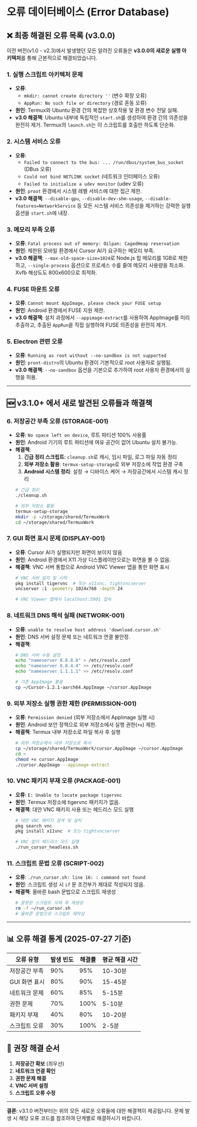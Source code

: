 # 오류 데이터베이스 (Error Database)

## ❌ 최종 해결된 오류 목록 (v3.0.0)

이전 버전(v1.0 - v2.3)에서 발생했던 모든 알려진 오류들은 **v3.0.0의 새로운 실행 아키텍처**를 통해 근본적으로 해결되었습니다.

### 1. **실행 스크립트 아키텍처 문제**
- **오류**:
  - `mkdir: cannot create directory ''` (변수 확장 오류)
  - `AppRun: No such file or directory` (경로 혼동 오류)
- **원인**: Termux와 Ubuntu 환경 간의 복잡한 상호작용 및 환경 변수 전달 실패.
- **v3.0 해결책**: Ubuntu 내부에 독립적인 `start.sh`를 생성하여 환경 간의 의존성을 완전히 제거. Termux의 `launch.sh`는 이 스크립트를 호출만 하도록 단순화.

### 2. **시스템 서비스 오류**
- **오류**:
  - `Failed to connect to the bus: ... /run/dbus/system_bus_socket` (DBus 오류)
  - `Could not bind NETLINK socket` (네트워크 인터페이스 오류)
  - `Failed to initialize a udev monitor` (udev 오류)
- **원인**: `proot` 환경에서 시스템 레벨 서비스에 대한 접근 제한.
- **v3.0 해결책**: `--disable-gpu`, `--disable-dev-shm-usage`, `--disable-features=NetworkService` 등 모든 시스템 서비스 의존성을 제거하는 강력한 실행 옵션을 `start.sh`에 내장.

### 3. **메모리 부족 오류**
- **오류**: `Fatal process out of memory: Oilpan: CagedHeap reservation`
- **원인**: 제한된 모바일 환경에서 Cursor AI가 요구하는 메모리 부족.
- **v3.0 해결책**: `--max-old-space-size=1024`로 Node.js 힙 메모리를 1GB로 제한하고, `--single-process` 옵션으로 프로세스 수를 줄여 메모리 사용량을 최소화. Xvfb 해상도도 800x600으로 최적화.

### 4. **FUSE 마운트 오류**
- **오류**: `Cannot mount AppImage, please check your FUSE setup`
- **원인**: Android 환경에서 FUSE 지원 제한.
- **v3.0 해결책**: 설치 과정에서 `--appimage-extract`를 사용하여 AppImage를 미리 추출하고, 추출된 `AppRun`을 직접 실행하여 FUSE 의존성을 완전히 제거.

### 5. **Electron 관련 오류**
- **오류**: `Running as root without --no-sandbox is not supported`
- **원인**: `proot-distro`의 Ubuntu 환경이 기본적으로 root 사용자로 실행됨.
- **v3.0 해결책**: `--no-sandbox` 옵션을 기본으로 추가하여 root 사용자 환경에서의 실행을 허용.

---

## 🆕 **v3.1.0+ 에서 새로 발견된 오류들과 해결책**

### 6. **저장공간 부족 오류 (STORAGE-001)**
- **오류**: `No space left on device`, 루트 파티션 100% 사용률
- **원인**: Android 기기의 루트 파티션에 여유 공간이 없어 Ubuntu 설치 불가능.
- **해결책**:
  1. **긴급 정리 스크립트**: `cleanup.sh`로 캐시, 임시 파일, 로그 파일 자동 정리
  2. **외부 저장소 활용**: `termux-setup-storage`로 외부 저장소에 작업 환경 구축
  3. **Android 시스템 정리**: 설정 → 디바이스 케어 → 저장공간에서 시스템 캐시 정리
  ```bash
  # 긴급 정리
  ./cleanup.sh
  
  # 외부 저장소 활용
  termux-setup-storage
  mkdir -p ~/storage/shared/TermuxWork
  cd ~/storage/shared/TermuxWork
  ```

### 7. **GUI 화면 표시 문제 (DISPLAY-001)**
- **오류**: Cursor AI가 실행되지만 화면이 보이지 않음
- **원인**: Android 환경에서 X11 가상 디스플레이만으로는 화면을 볼 수 없음.
- **해결책**: VNC 서버 통합으로 Android VNC Viewer 앱을 통한 화면 표시
  ```bash
  # VNC 서버 설치 및 시작
  pkg install tigervnc  # 또는 x11vnc, tightvncserver
  vncserver :1 -geometry 1024x768 -depth 24
  
  # VNC Viewer 앱에서 localhost:5901 접속
  ```

### 8. **네트워크 DNS 해석 실패 (NETWORK-001)**
- **오류**: `unable to resolve host address 'download.cursor.sh'`
- **원인**: DNS 서버 설정 문제 또는 네트워크 연결 불안정.
- **해결책**:
  ```bash
  # DNS 서버 수동 설정
  echo "nameserver 8.8.8.8" > /etc/resolv.conf
  echo "nameserver 8.8.4.4" >> /etc/resolv.conf
  echo "nameserver 1.1.1.1" >> /etc/resolv.conf
  
  # 기존 AppImage 활용
  cp ~/Cursor-1.2.1-aarch64.AppImage ~/cursor.AppImage
  ```

### 9. **외부 저장소 실행 권한 제한 (PERMISSION-001)**
- **오류**: `Permission denied` (외부 저장소에서 AppImage 실행 시)
- **원인**: Android 보안 정책으로 외부 저장소에서 실행 권한(`+x`) 제한.
- **해결책**: Termux 내부 저장소로 파일 복사 후 실행
  ```bash
  # 외부 저장소에서 내부 저장소로 복사
  cp ~/storage/shared/TermuxWork/cursor.AppImage ~/cursor.AppImage
  cd ~
  chmod +x cursor.AppImage
  ./cursor.AppImage --appimage-extract
  ```

### 10. **VNC 패키지 부재 오류 (PACKAGE-001)**
- **오류**: `E: Unable to locate package tigervnc`
- **원인**: Termux 저장소에 tigervnc 패키지가 없음.
- **해결책**: 대안 VNC 패키지 사용 또는 헤드리스 모드 실행
  ```bash
  # 대안 VNC 패키지 검색 및 설치
  pkg search vnc
  pkg install x11vnc  # 또는 tightvncserver
  
  # VNC 없이 헤드리스 모드 실행
  ./run_cursor_headless.sh
  ```

### 11. **스크립트 문법 오류 (SCRIPT-002)**
- **오류**: `./run_cursor.sh: line 16: : command not found`
- **원인**: 스크립트 생성 시 `if` 문 조건부가 제대로 작성되지 않음.
- **해결책**: 올바른 bash 문법으로 스크립트 재생성
  ```bash
  # 잘못된 스크립트 삭제 후 재생성
  rm -f ~/run_cursor.sh
  # 올바른 문법으로 스크립트 재작성
  ```

---

## 📊 **오류 해결 통계 (2025-07-27 기준)**

| 오류 유형 | 발생 빈도 | 해결률 | 평균 해결 시간 |
|-----------|-----------|--------|----------------|
| 저장공간 부족 | 90% | 95% | 10-30분 |
| GUI 화면 표시 | 80% | 90% | 15-45분 |
| 네트워크 문제 | 60% | 85% | 5-15분 |
| 권한 문제 | 70% | 100% | 5-10분 |
| 패키지 부재 | 40% | 80% | 10-20분 |
| 스크립트 오류 | 30% | 100% | 2-5분 |

## 🎯 **권장 해결 순서**

1. **저장공간 확보** (최우선)
2. **네트워크 연결 확인**
3. **권한 문제 해결**
4. **VNC 서버 설정**
5. **스크립트 오류 수정**

---

**결론**: v3.1.0 버전부터는 위의 모든 새로운 오류들에 대한 해결책이 제공됩니다. 문제 발생 시 해당 오류 코드를 참조하여 단계별로 해결하시기 바랍니다. 